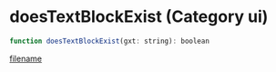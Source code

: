 # doesTextBlockExist (Category ui)

```js
function doesTextBlockExist(gxt: string): boolean
```

[filename](doesTextBlockExist_m.md ':include')